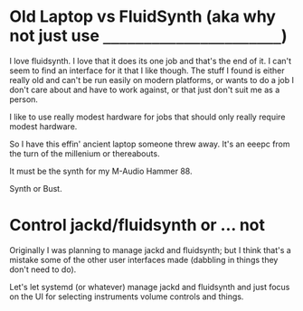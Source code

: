 # Old Laptop vs FluidSynth (aka why not just use `______________________`)

I love fluidsynth. I love that it does its one job and that's the end of it. I
can't seem to find an interface for it that I like though. The stuff I found is
either really old and can't be run easily on modern platforms, or wants to do a
job I don't care about and have to work against, or that just don't suit me as a
person.

I like to use really modest hardware for jobs that should only really require
modest hardware.

So I have this effin' ancient laptop someone threw away. It's an eeepc from the
turn of the millenium or thereabouts.

It must be the synth for my M-Audio Hammer 88.

Synth or Bust.

# Control jackd/fluidsynth or … not

Originally I was planning to manage jackd and fluidsynth; but I think that's a
mistake some of the other user interfaces made (dabbling in things they don't
need to do).

Let's let systemd (or whatever) manage jackd and fluidsynth and just focus on
the UI for selecting instruments volume controls and things.
